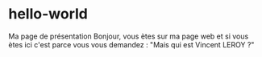 # hello-world
Ma page de présentation
Bonjour, vous ètes sur ma page web et si vous ètes ici c'est parce vous vous demandez : 
"Mais qui est Vincent LEROY ?"
